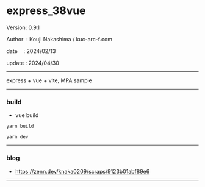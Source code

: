 ﻿# express_38vue

 Version: 0.9.1

 Author  : Kouji Nakashima / kuc-arc-f.com

 date    : 2024/02/13 

 update : 2024/04/30 

***

express + vue + vite, MPA sample

***
### build

* vue build
```
yarn build

yarn dev
```

***
### blog

* https://zenn.dev/knaka0209/scraps/9123b01abf89e6

***

